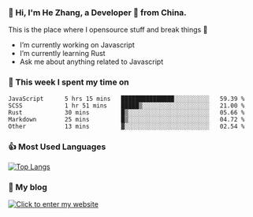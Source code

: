 ### 👋 Hi, I'm He Zhang, a Developer 🚀 from China.

This is the place where I opensource stuff and break things :rofl:

- I’m currently working on Javascript
- I’m currently learning Rust
- Ask me about anything related to Javascript

### 💪 This week I spent my time on 
<!--START_SECTION:waka-->

```text
JavaScript      5 hrs 15 mins   ███████████████░░░░░░░░░░   59.39 %
SCSS            1 hr 51 mins    █████▒░░░░░░░░░░░░░░░░░░░   21.00 %
Rust            30 mins         █▒░░░░░░░░░░░░░░░░░░░░░░░   05.66 %
Markdown        25 mins         █▒░░░░░░░░░░░░░░░░░░░░░░░   04.72 %
Other           13 mins         ▓░░░░░░░░░░░░░░░░░░░░░░░░   02.54 %
```

<!--END_SECTION:waka-->

### 👍 Most Used Languages
[![Top Langs](https://github-readme-stats.vercel.app/api/top-langs/?username=zhanghecool&layout=compact)](https://zhanghe.cool)

### 🌈 My blog 
[![Click to enter my website](https://cdn.jsdelivr.net/gh/zhanghecool/assets/images/gif/zhanghecools.gif)](https://zhanghe.cool)
